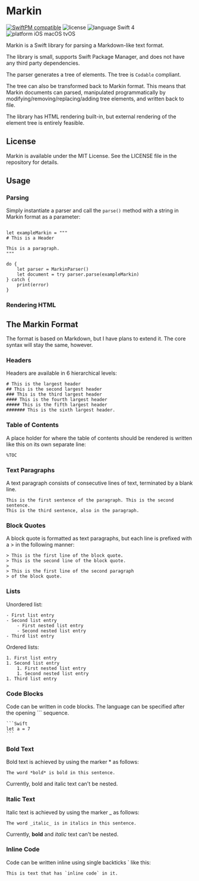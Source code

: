 # Markin

[![SwiftPM compatible](https://img.shields.io/badge/SwiftPM-compatible-4BC51D.svg?style=flat)](https://swift.org/package-manager/) ![license](https://img.shields.io/badge/license-MIT-blue.svg) ![language Swift 4](https://img.shields.io/badge/language-Swift%204-orange.svg) ![platform iOS macOS tvOS](https://img.shields.io/badge/platform-iOS%20%7C%20tvOS%20%7C%20macOS-lightgrey.svg)

Markin is a Swift library for parsing a Markdown-like text format.

The library is small, supports Swift Package Manager, and does not have any third party dependencies.

The parser generates a tree of elements. The tree is `Codable` compliant.

The tree can also be transformed back to Markin format. This means that Markin documents can parsed, manipulated programmatically by modifying/removing/replacing/adding tree elements, and written back to file.

The library has HTML rendering built-in, but external rendering of the element tree is entirely feasible. 

## License

Markin is available under the MIT License. See the LICENSE file in the repository for details.

## Usage

### Parsing

Simply instantiate a parser and call the `parse()` method with a string in Markin format as a parameter:

```

let exampleMarkin = """
# This is a Header

This is a paragraph.
"""

do {
    let parser = MarkinParser()
    let document = try parser.parse(exampleMarkin)
} catch {
    print(error)
}

```

### Rendering HTML

## The Markin Format

The format is based on Markdown, but I have plans to extend it. The core syntax will stay the same, however.

### Headers

Headers are available in 6 hierarchical levels:

```
# This is the largest header
## This is the second largest header
### This is the third largest header
#### This is the fourth largest header
##### This is the fifth largest header
####### This is the sixth largest header.
```

### Table of Contents

A place holder for where the table of contents should be rendered is written like this on its own separate line:

```
%TOC
```

### Text Paragraphs

A text paragraph consists of consecutive lines of text, terminated by a blank line.

```
This is the first sentence of the paragraph. This is the second sentence.
This is the third sentence, also in the paragraph.
```

### Block Quotes

A block quote is formatted as text paragraphs, but each line is prefixed with a > in the following manner:

```
> This is the first line of the block quote.
> This is the second line of the block quote.
>
> This is the first line of the second paragraph
> of the block quote.
```

### Lists

Unordered list:

```
- First list entry
- Second list entry
    - First nested list entry
    - Second nested list entry
- Third list entry
```

Ordered lists:

```
1. First list entry
1. Second list entry
    1. First nested list entry
    1. Second nested list entry
1. Third list entry
```

### Code Blocks

Code can be written in code blocks. The language can be specified after the opening ``` sequence.

<pre><code>```Swift
let a = 7
```</code></pre>

### Bold Text

Bold text is achieved by using the marker \* as follows:

```
The word *bold* is bold in this sentence.
```

Currently, bold and italic text can't be nested.

### Italic Text

Italic text is achieved by using the marker \_ as follows:

```
The word _italic_ is in italics in this sentence.
```

Currently, **bold** and _italic_ text can't be nested.

### Inline Code

Code can be written inline using single backticks \` like this:

```
This is text that has `inline code` in it.
```
